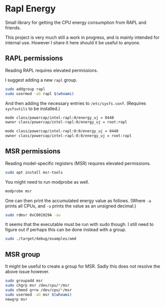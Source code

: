 # Rapl Energy

Small library for getting the CPU energy consumption from RAPL and friends.

This project is very much still a work in progress, and is mainly intended for internal use.
However I share it here should it be useful to anyone.

## RAPL permissions

Reading RAPL requires elevated permissions.

I suggest adding a new `rapl` group.

```bash
sudo addgroup rapl
sudo usermod -aG rapl $(whoami)
```

And then adding the necessary entries to `/etc/sysfs.conf`.
(Requires `sysfsutils` to be installed.)

```bash
mode class/powercap/intel-rapl:0/energy_uj = 0440
owner class/powercap/intel-rapl:0/energy_uj = root:rapl
```

```bash
mode class/powercap/intel-rapl:0:0/energy_uj = 0440
owner class/powercap/intel-rapl:0:0/energy_uj = root:rapl
```

## MSR permissions

Reading model-specific registers (MSR) requires elevated permissions.

```bash
sudo apt install msr-tools
```

You might need to run modprobe as well.

```bash
modprobe msr
```

One can then print the accumulated energy value as follows.
(Where `-a` prints all CPUs, and `-u` prints the value as an unsigned decimal.)

```bash
sudo rdmsr 0xC001029A -au
```

It seems that the executable must be run with sudo though.
I still need to figure out if perhaps this can be done instead with a group.

```bash
sudo ./target/debug/examples/amd
```

## MSR group

It might be useful to create a group for MSR.
Sadly this does not resolve the above issue however.

```bash
sudo groupadd msr
sudo chgrp msr /dev/cpu/*/msr
sudo chmod g+rw /dev/cpu/*/msr
sudo usermod -aG msr $(whoami)
newgrp msr
```
